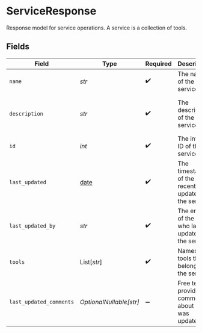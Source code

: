 # ServiceResponse

Response model for service operations. A service is a collection of tools.


## Fields

| Field                                                                | Type                                                                 | Required                                                             | Description                                                          | Example                                                              |
| -------------------------------------------------------------------- | -------------------------------------------------------------------- | -------------------------------------------------------------------- | -------------------------------------------------------------------- | -------------------------------------------------------------------- |
| `name`                                                               | *str*                                                                | :heavy_check_mark:                                                   | The name of the service                                              | Weather tools                                                        |
| `description`                                                        | *str*                                                                | :heavy_check_mark:                                                   | The description of the service                                       | Service containing tools for fetching weather information            |
| `id`                                                                 | *int*                                                                | :heavy_check_mark:                                                   | The internal ID of the service                                       | 1                                                                    |
| `last_updated`                                                       | [date](https://docs.python.org/3/library/datetime.html#date-objects) | :heavy_check_mark:                                                   | The timestamp of the most recent update to the service               | 2024-01-01T12:00:00Z                                                 |
| `last_updated_by`                                                    | *str*                                                                | :heavy_check_mark:                                                   | The email of the user who last updated the service                   | user@email.com                                                       |
| `tools`                                                              | List[*str*]                                                          | :heavy_check_mark:                                                   | Names of tools that belong to the service                            | [<br/>"hangup",<br/>"summary"<br/>]                                  |
| `last_updated_comments`                                              | *OptionalNullable[str]*                                              | :heavy_minus_sign:                                                   | Free text providing comment about what was updated                   | Updated description to correct typo                                  |